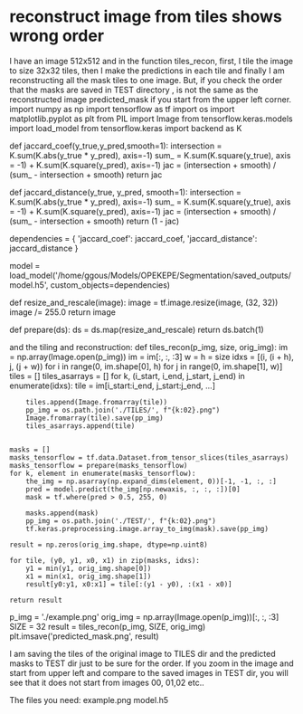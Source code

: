 
# reconstruct image from tiles shows wrong order

I have an image 512x512 and in the function tiles_recon, first, I tile the image to size 32x32 tiles, then I make the predictions in each tile and finally I am reconstructing all the mask tiles to one image. But, if you check the order that the masks are saved in TEST directory , is not the same as the reconstructed image predicted_mask if you start from the upper left corner.
import numpy as np
import tensorflow as tf
import os
import matplotlib.pyplot as plt
from PIL import Image
from tensorflow.keras.models import load_model
from tensorflow.keras import backend as K


def jaccard_coef(y_true,y_pred,smooth=1):
    intersection = K.sum(K.abs(y_true * y_pred), axis=-1)
    sum_ = K.sum(K.square(y_true), axis = -1) + K.sum(K.square(y_pred), axis=-1)
    jac = (intersection + smooth) / (sum_ - intersection + smooth)
    return jac

def jaccard_distance(y_true, y_pred, smooth=1):
    intersection = K.sum(K.abs(y_true * y_pred), axis=-1)
    sum_ = K.sum(K.square(y_true), axis = -1) + K.sum(K.square(y_pred), axis=-1)
    jac = (intersection + smooth) / (sum_ - intersection + smooth)
    return (1 - jac)

dependencies = {
              'jaccard_coef': jaccard_coef,
              'jaccard_distance': jaccard_distance
        }
 

model = load_model('/home/ggous/Models/OPEKEPE/Segmentation/saved_outputs/model.h5',
                   custom_objects=dependencies)

def resize_and_rescale(image):
    image = tf.image.resize(image, (32, 32))
    image /= 255.0
    return image
    
def prepare(ds):
    ds = ds.map(resize_and_rescale)
    return ds.batch(1)

and the tiling and reconstruction:
def tiles_recon(p_img, size, orig_img):
    im = np.array(Image.open(p_img))
    im = im[:, :, :3]
    w = h = size
    idxs = [(i, (i + h), j, (j + w)) for i in range(0, im.shape[0], h) for j in range(0, im.shape[1], w)]
    tiles = []
    tiles_asarrays = []
    for k, (i_start, i_end, j_start, j_end) in enumerate(idxs):
        tile = im[i_start:i_end, j_start:j_end, ...]
        
        tiles.append(Image.fromarray(tile))
        pp_img = os.path.join('./TILES/', f"{k:02}.png")
        Image.fromarray(tile).save(pp_img)
        tiles_asarrays.append(tile)
       

    masks = []
    masks_tensorflow = tf.data.Dataset.from_tensor_slices(tiles_asarrays)
    masks_tensorflow = prepare(masks_tensorflow)
    for k, element in enumerate(masks_tensorflow):
        the_img = np.asarray(np.expand_dims(element, 0))[-1, -1, :, :]
        pred = model.predict(the_img[np.newaxis, :, :, :])[0]
        mask = tf.where(pred > 0.5, 255, 0)
        
        masks.append(mask)
        pp_img = os.path.join('./TEST/', f"{k:02}.png")
        tf.keras.preprocessing.image.array_to_img(mask).save(pp_img)
                
    result = np.zeros(orig_img.shape, dtype=np.uint8)

    for tile, (y0, y1, x0, x1) in zip(masks, idxs):
        y1 = min(y1, orig_img.shape[0])
        x1 = min(x1, orig_img.shape[1])
        result[y0:y1, x0:x1] = tile[:(y1 - y0), :(x1 - x0)]
    
    return result

p_img = './example.png'
orig_img = np.array(Image.open(p_img))[:, :, :3] 
SIZE = 32
result = tiles_recon(p_img, SIZE, orig_img)
plt.imsave('predicted_mask.png', result)

I am saving the tiles of the original image to TILES dir and the predicted masks to TEST dir just to be sure for the order.
If you zoom in the image and start from upper left and compare to the saved images in TEST dir, you will see that it does not start from images 00, 01,02 etc..

The files you need:
example.png
model.h5

        